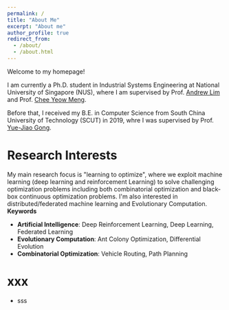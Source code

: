 ```yaml
---
permalink: /
title: "About Me"
excerpt: "About me"
author_profile: true
redirect_from: 
  - /about/
  - /about.html
---
```


Welcome to my homepage!

I am currently a Ph.D. student in Industrial Systems Engineering at National University of Singapore (NUS), where I am supervised by Prof. [Andrew Lim](https://www.limandrew.org/) and Prof. [Chee Yeow Meng](https://scholar.google.com.sg/citations?user=99AJNXEAAAAJ). 

Before that, I received my B.E. in Computer Science from South China University of Technology (SCUT) in 2019, whre I was supervised by Prof. [Yue-Jiao Gong](https://scholar.google.com/citations?user=Mi0Zu3IAAAAJ&hl=en).

# Research Interests
My main research focus is "learning to optimize", where we exploit machine learning (deep learning and reinforcement Learning) to solve challenging optimization problems including both combinatorial optimization and black-box continuous optimization problems. I'm also interested in distributed/federated machine learning and Evolutionary Computation.
**Keywords**
- **Artificial Intelligence**: Deep Reinforcement Learning, Deep Learning, Federated Learning
- **Evolutionary Computation**: Ant Colony Optimization, Differential Evolution
- **Combinatorial Optimization**: Vehicle Routing, Path Planning

# xxx
- sss